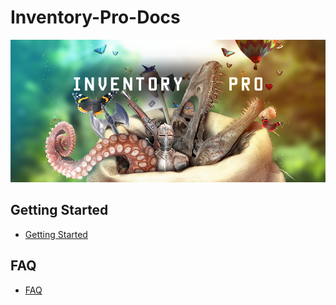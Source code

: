# Inventory-Pro-Docs

![Inventory Pro](Assets/InventoryPro.jpg)

## Getting Started

* [Getting Started](GettingStarted.md)

## FAQ

* [FAQ](FAQ.md)

